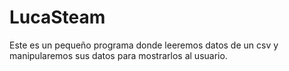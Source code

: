 # LucaSteam
Este es un pequeño programa donde leeremos datos de un csv y manipularemos sus datos para mostrarlos al usuario.
